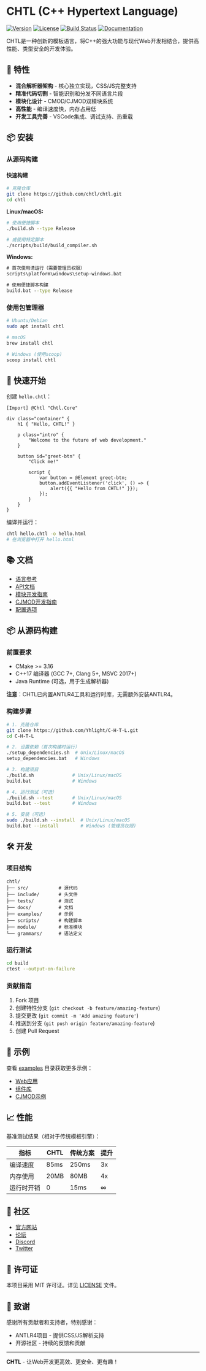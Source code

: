 # CHTL (C++ Hypertext Language)

[![Version](https://img.shields.io/badge/version-1.0.0-blue.svg)](https://github.com/chtl/chtl/releases)
[![License](https://img.shields.io/badge/license-MIT-green.svg)](LICENSE)
[![Build Status](https://img.shields.io/badge/build-passing-brightgreen.svg)](https://github.com/chtl/chtl/actions)
[![Documentation](https://img.shields.io/badge/docs-ready-orange.svg)](https://chtl.dev)

CHTL是一种创新的模板语言，将C++的强大功能与现代Web开发相结合，提供高性能、类型安全的开发体验。

## 🚀 特性

- **混合解析器架构** - 核心独立实现，CSS/JS完整支持
- **精准代码切割** - 智能识别和分发不同语言片段
- **模块化设计** - CMOD/CJMOD双模块系统
- **高性能** - 编译速度快，内存占用低
- **开发工具完善** - VSCode集成、调试支持、热重载

## 📦 安装

### 从源码构建

#### 快速构建

```bash
# 克隆仓库
git clone https://github.com/chtl/chtl.git
cd chtl
```

**Linux/macOS:**
```bash
# 使用便捷脚本
./build.sh --type Release

# 或使用特定脚本
./scripts/build/build_compiler.sh
```

**Windows:**
```cmd
# 首次使用请运行（需要管理员权限）
scripts\platform\windows\setup-windows.bat

# 使用便捷脚本构建
build.bat --type Release
```

### 使用包管理器

```bash
# Ubuntu/Debian
sudo apt install chtl

# macOS
brew install chtl

# Windows (使用scoop)
scoop install chtl
```

## 🎯 快速开始

创建 `hello.chtl`：

```chtl
[Import] @Chtl "Chtl.Core"

div class="container" {
    h1 { "Hello, CHTL!" }
    
    p class="intro" {
        "Welcome to the future of web development."
    }
    
    button id="greet-btn" {
        "Click me!"
        
        script {
            var button = @Element greet-btn;
            button.addEventListener('click', () => {
                alert({{ "Hello from CHTL!" }});
            });
        }
    }
}
```

编译并运行：

```bash
chtl hello.chtl -o hello.html
# 在浏览器中打开 hello.html
```

## 📚 文档

- [语言参考](docs/language_reference.md)
- [API文档](docs/api.md)
- [模块开发指南](docs/modules.md)
- [CJMOD开发指南](docs/CJMOD_Development_Guide.md)
- [配置选项](docs/configuration.md)

## 📦 从源码构建

### 前置要求

- CMake >= 3.16
- C++17 编译器 (GCC 7+, Clang 5+, MSVC 2017+)
- Java Runtime (可选，用于生成解析器)

**注意**：CHTL已内置ANTLR4工具和运行时库，无需额外安装ANTLR4。

### 构建步骤

```bash
# 1. 克隆仓库
git clone https://github.com/Yhlight/C-H-T-L.git
cd C-H-T-L

# 2. 设置依赖（首次构建时运行）
./setup_dependencies.sh  # Unix/Linux/macOS
setup_dependencies.bat   # Windows

# 3. 构建项目
./build.sh              # Unix/Linux/macOS
build.bat               # Windows

# 4. 运行测试（可选）
./build.sh --test       # Unix/Linux/macOS
build.bat --test        # Windows

# 5. 安装（可选）
sudo ./build.sh --install  # Unix/Linux/macOS
build.bat --install        # Windows (管理员权限)
```

## 🛠️ 开发

### 项目结构

```
chtl/
├── src/           # 源代码
├── include/       # 头文件
├── tests/         # 测试
├── docs/          # 文档
├── examples/      # 示例
├── scripts/       # 构建脚本
├── module/        # 标准模块
└── grammars/      # 语法定义
```

### 运行测试

```bash
cd build
ctest --output-on-failure
```

### 贡献指南

1. Fork 项目
2. 创建特性分支 (`git checkout -b feature/amazing-feature`)
3. 提交更改 (`git commit -m 'Add amazing feature'`)
4. 推送到分支 (`git push origin feature/amazing-feature`)
5. 创建 Pull Request

## 🌟 示例

查看 [examples](examples/) 目录获取更多示例：

- [Web应用](examples/webapp/)
- [组件库](examples/components/)
- [CJMOD示例](examples/cjmod_example/)

## 📈 性能

基准测试结果（相对于传统模板引擎）：

| 指标 | CHTL | 传统方案 | 提升 |
|------|------|---------|------|
| 编译速度 | 85ms | 250ms | 3x |
| 内存使用 | 20MB | 80MB | 4x |
| 运行时开销 | 0 | 15ms | ∞ |

## 🤝 社区

- [官方网站](https://chtl.dev)
- [论坛](https://forum.chtl.dev)
- [Discord](https://discord.gg/chtl)
- [Twitter](https://twitter.com/chtlang)

## 📄 许可证

本项目采用 MIT 许可证。详见 [LICENSE](LICENSE) 文件。

## 🙏 致谢

感谢所有贡献者和支持者，特别感谢：

- ANTLR4项目 - 提供CSS/JS解析支持
- 开源社区 - 持续的反馈和贡献

---

**CHTL** - 让Web开发更高效、更安全、更有趣！